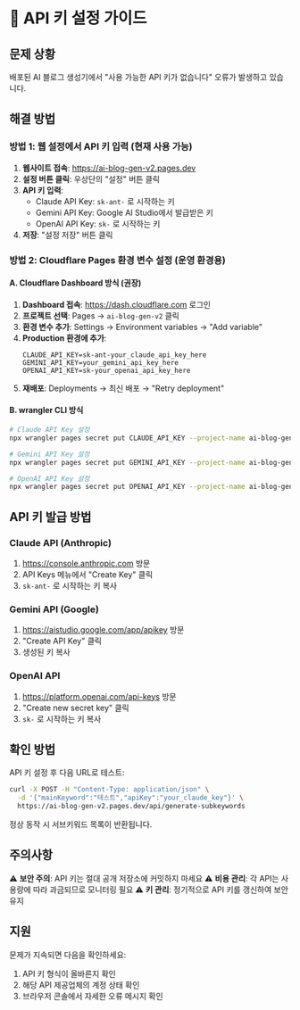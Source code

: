 # 🔑 API 키 설정 가이드

## 문제 상황
배포된 AI 블로그 생성기에서 "사용 가능한 API 키가 없습니다" 오류가 발생하고 있습니다.

## 해결 방법

### 방법 1: 웹 설정에서 API 키 입력 (현재 사용 가능)

1. **웹사이트 접속**: https://ai-blog-gen-v2.pages.dev
2. **설정 버튼 클릭**: 우상단의 "설정" 버튼 클릭
3. **API 키 입력**: 
   - Claude API Key: `sk-ant-` 로 시작하는 키
   - Gemini API Key: Google AI Studio에서 발급받은 키
   - OpenAI API Key: `sk-` 로 시작하는 키
4. **저장**: "설정 저장" 버튼 클릭

### 방법 2: Cloudflare Pages 환경 변수 설정 (운영 환경용)

#### A. Cloudflare Dashboard 방식 (권장)
1. **Dashboard 접속**: https://dash.cloudflare.com 로그인
2. **프로젝트 선택**: Pages → `ai-blog-gen-v2` 클릭
3. **환경 변수 추가**: Settings → Environment variables → "Add variable"
4. **Production 환경에 추가**:
   ```
   CLAUDE_API_KEY=sk-ant-your_claude_api_key_here
   GEMINI_API_KEY=your_gemini_api_key_here  
   OPENAI_API_KEY=sk-your_openai_api_key_here
   ```
5. **재배포**: Deployments → 최신 배포 → "Retry deployment"

#### B. wrangler CLI 방식
```bash
# Claude API Key 설정
npx wrangler pages secret put CLAUDE_API_KEY --project-name ai-blog-gen-v2

# Gemini API Key 설정  
npx wrangler pages secret put GEMINI_API_KEY --project-name ai-blog-gen-v2

# OpenAI API Key 설정
npx wrangler pages secret put OPENAI_API_KEY --project-name ai-blog-gen-v2
```

## API 키 발급 방법

### Claude API (Anthropic)
1. https://console.anthropic.com 방문
2. API Keys 메뉴에서 "Create Key" 클릭
3. `sk-ant-` 로 시작하는 키 복사

### Gemini API (Google)
1. https://aistudio.google.com/app/apikey 방문
2. "Create API Key" 클릭
3. 생성된 키 복사

### OpenAI API
1. https://platform.openai.com/api-keys 방문
2. "Create new secret key" 클릭
3. `sk-` 로 시작하는 키 복사

## 확인 방법

API 키 설정 후 다음 URL로 테스트:
```bash
curl -X POST -H "Content-Type: application/json" \
  -d '{"mainKeyword":"테스트","apiKey":"your_claude_key"}' \
  https://ai-blog-gen-v2.pages.dev/api/generate-subkeywords
```

정상 동작 시 서브키워드 목록이 반환됩니다.

## 주의사항

⚠️ **보안 주의**: API 키는 절대 공개 저장소에 커밋하지 마세요
⚠️ **비용 관리**: 각 API는 사용량에 따라 과금되므로 모니터링 필요
⚠️ **키 관리**: 정기적으로 API 키를 갱신하여 보안 유지

## 지원

문제가 지속되면 다음을 확인하세요:
1. API 키 형식이 올바른지 확인
2. 해당 API 제공업체의 계정 상태 확인
3. 브라우저 콘솔에서 자세한 오류 메시지 확인